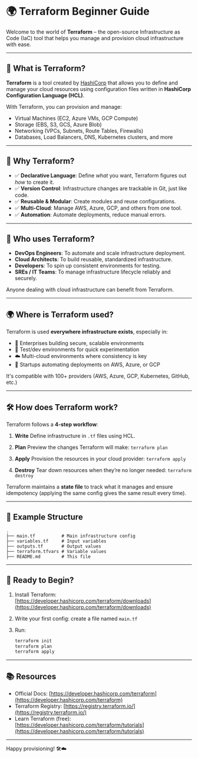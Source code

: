 # 🌍 Terraform Beginner Guide

Welcome to the world of **Terraform** – the open-source Infrastructure as Code (IaC) tool that helps you manage and provision cloud infrastructure with ease.

---

## 📌 What is Terraform?

**Terraform** is a tool created by [HashiCorp](https://www.hashicorp.com/terraform) that allows you to define and manage your cloud resources using configuration files written in **HashiCorp Configuration Language (HCL)**.

With Terraform, you can provision and manage:

* Virtual Machines (EC2, Azure VMs, GCP Compute)
* Storage (EBS, S3, GCS, Azure Blob)
* Networking (VPCs, Subnets, Route Tables, Firewalls)
* Databases, Load Balancers, DNS, Kubernetes clusters, and more

---

## 🤔 Why Terraform?

* ✅ **Declarative Language**: Define *what* you want, Terraform figures out *how* to create it.
* ✅ **Version Control**: Infrastructure changes are trackable in Git, just like code.
* ✅ **Reusable & Modular**: Create modules and reuse configurations.
* ✅ **Multi-Cloud**: Manage AWS, Azure, GCP, and others from one tool.
* ✅ **Automation**: Automate deployments, reduce manual errors.

---

## 👤 Who uses Terraform?

* **DevOps Engineers**: To automate and scale infrastructure deployment.
* **Cloud Architects**: To build reusable, standardized infrastructure.
* **Developers**: To spin up consistent environments for testing.
* **SREs / IT Teams**: To manage infrastructure lifecycle reliably and securely.

Anyone dealing with cloud infrastructure can benefit from Terraform.

---

## 🌍 Where is Terraform used?

Terraform is used **everywhere infrastructure exists**, especially in:

* 🏢 Enterprises building secure, scalable environments
* 🧪 Test/dev environments for quick experimentation
* ☁️ Multi-cloud environments where consistency is key
* 🚀 Startups automating deployments on AWS, Azure, or GCP

It's compatible with 100+ providers (AWS, Azure, GCP, Kubernetes, GitHub, etc.)

---

## 🛠️ How does Terraform work?

Terraform follows a **4-step workflow**:

1. **Write**
   Define infrastructure in `.tf` files using HCL.

2. **Plan**
   Preview the changes Terraform will make:
   `terraform plan`

3. **Apply**
   Provision the resources in your cloud provider:
   `terraform apply`

4. **Destroy**
   Tear down resources when they’re no longer needed:
   `terraform destroy`

Terraform maintains a **state file** to track what it manages and ensure idempotency (applying the same config gives the same result every time).

---

## 📆 Example Structure

```
.
├── main.tf          # Main infrastructure config
├── variables.tf     # Input variables
├── outputs.tf       # Output values
├── terraform.tfvars # Variable values
├── README.md        # This file
```

---

## 🚀 Ready to Begin?

1. Install Terraform: [https://developer.hashicorp.com/terraform/downloads](https://developer.hashicorp.com/terraform/downloads)
2. Write your first config: create a file named `main.tf`
3. Run:

   ```bash
   terraform init
   terraform plan
   terraform apply
   ```

---

## 📚 Resources

* Official Docs: [https://developer.hashicorp.com/terraform](https://developer.hashicorp.com/terraform)
* Terraform Registry: [https://registry.terraform.io/](https://registry.terraform.io/)
* Learn Terraform (free): [https://developer.hashicorp.com/terraform/tutorials](https://developer.hashicorp.com/terraform/tutorials)

---

Happy provisioning! 🛠️☁️
